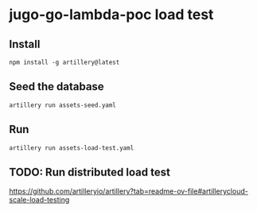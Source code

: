 # jugo-go-lambda-poc load test

## Install

```
npm install -g artillery@latest
```

## Seed the database

```
artillery run assets-seed.yaml
```

## Run

```
artillery run assets-load-test.yaml
```

## TODO: Run distributed load test

https://github.com/artilleryio/artillery?tab=readme-ov-file#artillerycloud-scale-load-testing